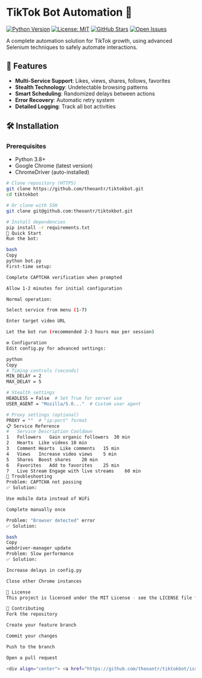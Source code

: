 # TikTok Bot Automation 🤖

[![Python Version](https://img.shields.io/badge/python-3.8+-blue?logo=python&logoColor=white)](https://python.org)
[![License: MIT](https://img.shields.io/badge/license-MIT-green.svg)](https://opensource.org/licenses/MIT)
[![GitHub Stars](https://img.shields.io/github/stars/theoantr/tiktokbot?style=social)](https://github.com/theoantr/tiktokbot/stargazers)
[![Open Issues](https://img.shields.io/github/issues/theoantr/tiktokbot)](https://github.com/theoantr/tiktokbot/issues)

A complete automation solution for TikTok growth, using advanced Selenium techniques to safely automate interactions.

## 🌟 Features
- **Multi-Service Support**: Likes, views, shares, follows, favorites
- **Stealth Technology**: Undetectable browsing patterns
- **Smart Scheduling**: Randomized delays between actions
- **Error Recovery**: Automatic retry system
- **Detailed Logging**: Track all bot activities

## 🛠 Installation

### Prerequisites
- Python 3.8+
- Google Chrome (latest version)
- ChromeDriver (auto-installed)

```bash
# Clone repository (HTTPS)
git clone https://github.com/theoantr/tiktokbot.git
cd tiktokbot

# Or clone with SSH
git clone git@github.com:theoantr/tiktokbot.git

# Install dependencies
pip install -r requirements.txt
🚀 Quick Start
Run the bot:

bash
Copy
python bot.py
First-time setup:

Complete CAPTCHA verification when prompted

Allow 1-2 minutes for initial configuration

Normal operation:

Select service from menu (1-7)

Enter target video URL

Let the bot run (recommended 2-3 hours max per session)

⚙️ Configuration
Edit config.py for advanced settings:

python
Copy
# Timing controls (seconds)
MIN_DELAY = 2  
MAX_DELAY = 5

# Stealth settings
HEADLESS = False  # Set True for server use
USER_AGENT = "Mozilla/5.0..."  # Custom user agent

# Proxy settings (optional)
PROXY = ""  # "ip:port" format
📋 Service Reference
#	Service	Description	Cooldown
1	Followers	Gain organic followers	30 min
2	Hearts	Like videos	10 min
3	Comment Hearts	Like comments	15 min
4	Views	Increase video views	5 min
5	Shares	Boost shares	20 min
6	Favorites	Add to favorites	25 min
7	Live Stream	Engage with live streams	60 min
🚨 Troubleshooting
Problem: CAPTCHA not passing
✅ Solution:

Use mobile data instead of WiFi

Complete manually once

Problem: "Browser detected" error
✅ Solution:

bash
Copy
webdriver-manager update
Problem: Slow performance
✅ Solution:

Increase delays in config.py

Close other Chrome instances

📜 License
This project is licensed under the MIT License - see the LICENSE file for complete details.

🤝 Contributing
Fork the repository

Create your feature branch

Commit your changes

Push to the branch

Open a pull request

<div align="center"> <a href="https://github.com/theoantr/tiktokbot/issues">Report Bug</a> • <a href="https://github.com/theoantr/tiktokbot/discussions">Request Feature</a> • <a href="https://github.com/theoantr/tiktokbot/wiki">Documentation</a> </div> ```
